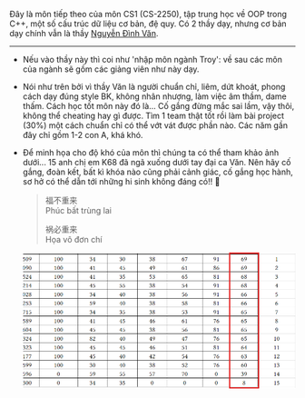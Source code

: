 Đây là môn tiếp theo của môn CS1 (CS-2250), tập trung học về OOP trong C++, một số cấu trúc dữ liệu cơ bản, đệ quy. Có 2 thầy dạy, nhưng cơ bản dạy chính vẫn là thầy [Nguyễn Đình Văn][link].

---

- Nếu vào thầy này thì coi như 'nhập môn ngành Troy': về sau các môn của ngành sẽ gồm các giảng viên như này dạy.

- Nói như trên bởi vì thầy Văn là người chuẩn chỉ, liêm, dứt khoát, phong cách dạy đúng style BK, không nhân nhượng, làm việc âm thầm, dame thấm. Cách học tốt môn này đó là... Cố gắng đừng mắc sai lầm, vậy thôi, không thể cheating hay gì được. Tìm 1 team thật tốt rồi làm bài project (30%) một cách chuẩn chỉ có thể vớt vát được phần nào. Các năm gần đây chỉ gồm 1-2 con A, khá khó. 

- Để minh họa cho độ khó của môn thì chúng ta có thể tham khảo ảnh dưới... 15 anh chị em K68 đã ngã xuống dưới tay đại ca Văn. Nên hãy cố gắng, đoàn kết, bất kì khóa nào cũng phải cảnh giác, cố gắng học hành, sơ hở có thể dẫn tới những hi sinh không đáng có!! 🤺
  
  > 福不重来  
  > Phúc bất trùng lai
  > 
  > 祸必重来  
  > Họa vô đơn chí
  
  <p align="center">
    <img src="../the%20reason,%20for%20you%20-%20me%20-%20us,%20future%20trojans%20204d9622fa1980d39d31c68f0bdb5fa0/image2.png" alt="image2.png">
  </p>

[link]: https://fed.hust.edu.vn/vi/bo-mon/giang-vien-dac-biet/danh-sach-can-bo-293941.html
